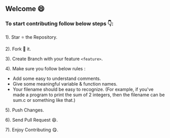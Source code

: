 ## Welcome :smile:
### To start contributing follow below steps :point_down::

1). Star :star: the Repository.

2). Fork :fork_and_knife: it.

3). Create Branch with your feature `<feature>`.

4). Make sure you follow below rules : 

  * Add some easy to understand comments.
  * Give some meaningful variable & function names.
  * Your filename should be easy to recognize.
  (For example, if you've made a program to print the sum of 2 integers, then the filename can be sum.c or something like that.)

5). Push Changes.

6). Send Pull Request :smile:.

7). Enjoy Contributing :yum:.

